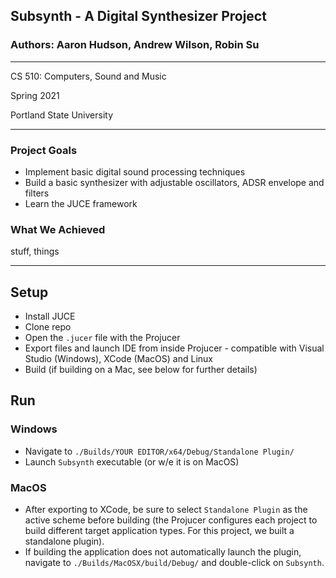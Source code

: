 ## Subsynth - A Digital Synthesizer Project

### Authors: Aaron Hudson, Andrew Wilson, Robin Su
---
CS 510: Computers, Sound and Music

Spring 2021 

Portland State University

---

### Project Goals
 - Implement basic digital sound processing techniques
 - Build a basic synthesizer with adjustable oscillators,  ADSR envelope and filters
 - Learn the JUCE framework

### What We Achieved

stuff, things

---
## Setup

- Install JUCE
- Clone repo
- Open the `.jucer` file with the Projucer
- Export files and launch IDE from inside Projucer - compatible with Visual Studio (Windows), XCode (MacOS) and Linux
- Build (if building on a Mac, see below for further details)

## Run

### Windows
- Navigate to `./Builds/YOUR EDITOR/x64/Debug/Standalone Plugin/`
- Launch `Subsynth` executable (or w/e it is on MacOS)

### MacOS
 - After exporting to XCode, be sure to select `Standalone Plugin` as the active scheme before building (the Projucer configures each project to build different target application types. For this project, we built a standalone plugin). 
 - If building the application does not automatically launch the plugin, navigate to `./Builds/MacOSX/build/Debug/` and double-click on `Subsynth`.